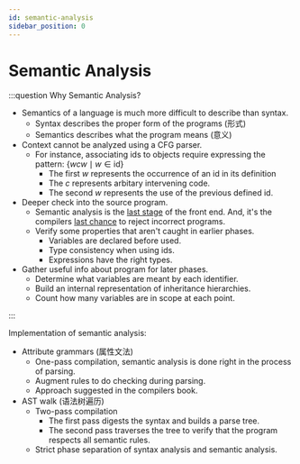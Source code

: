 ```yaml
---
id: semantic-analysis
sidebar_position: 0
---
```


# Semantic Analysis

:::question Why Semantic Analysis?

- Semantics of a language is much more difficult to describe than syntax.
  - Syntax describes the proper form of the programs (形式)
  - Semantics describes what the program means (意义)
- Context cannot be analyzed using a CFG parser.
  - For instance, associating ids to objects require expressing the pattern:
    $\lbrace wcw \mid w \in \text{id} \rbrace$
    - The first $w$ represents the occurrence of an id in its definition
    - The $c$ represents arbitary intervening code.
    - The second $w$ represents the use of the previous defined id.
- Deeper check into the source program.
  - Semantic analysis is the <u>last stage</u> of the front end. And, it's the compilers <u>last chance</u> to reject incorrect programs.
  - Verify some properties that aren't caught in earlier phases.
    - Variables are declared before used.
    - Type consistency when using ids.
    - Expressions have the right types.
- Gather useful info about program for later phases.
  - Determine what variables are meant by each identifier.
  - Build an internal representation of inheritance hierarchies.
  - Count how many variables are in scope at each point.

:::

Implementation of semantic analysis:
- Attribute grammars (属性文法)
  - One-pass compilation, semantic analysis is done right in the process of parsing.
  - Augment rules to do checking during parsing.
  - Approach suggested in the compilers book.
- AST walk (语法树遍历)
  - Two-pass compilation
    - The first pass digests the syntax and builds a parse tree.
    - The second pass traverses the tree to verify that the program respects all semantic rules.
  - Strict phase separation of syntax analysis and semantic analysis.
